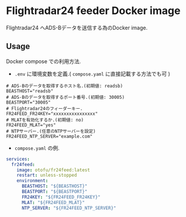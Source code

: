 # Flightradar24 feeder Docker image

Flightradar24 へADS-Bデータを送信する為のDocker image.

## Usage

Docker compose での利用方法.

- `.env` に環境変数を定義.( `compose.yaml` に直接記載する方法でも可 )

```dotenv
# ADS-Bのデータを取得するホスト名.(初期値: readsb) 
BEASTHOST="readsb"
# ADS-Bのデータを取得するポート番号.(初期値: 30005)
BEASTPORT="30005"
# Flightradar24のフィーダーキー.
FR24FEED_FR24KEY="xxxxxxxxxxxxxxxx"
# MLATを有効化するか.(初期値: no)
FR24FEED_MLAT="yes"
# NTPサーバー.(任意のNTPサーバーを設定)
FR24FEED_NTP_SERVER="example.com"
```

- `compose.yaml` の例.

```yaml
services:
  fr24feed:
    image: otofu/fr24feed:latest
    restart: unless-stopped
    environment:
      BEASTHOST: "${BEASTHOST}"
      BEASTPORT: "${BEASTPORT}"
      FR24KEY: "${FR24FEED_FR24KEY}"
      MLAT: "${FR24FEED_MLAT}"
      NTP_SERVER: "${FR24FEED_NTP_SERVER}"
```

